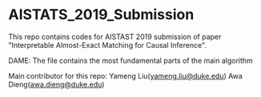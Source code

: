 # AISTATS_2019_Submission
This repo contains codes for AISTAST 2019 submission of paper "Interpretable Almost-Exact Matching for Causal Inference". 

DAME: The file contains the most fundamental parts of the main algorithm

Main contributor for this repo:
Yameng Liu(yameng.liu@duke.edu)
Awa Dieng(awa.dieng@duke.edu)

